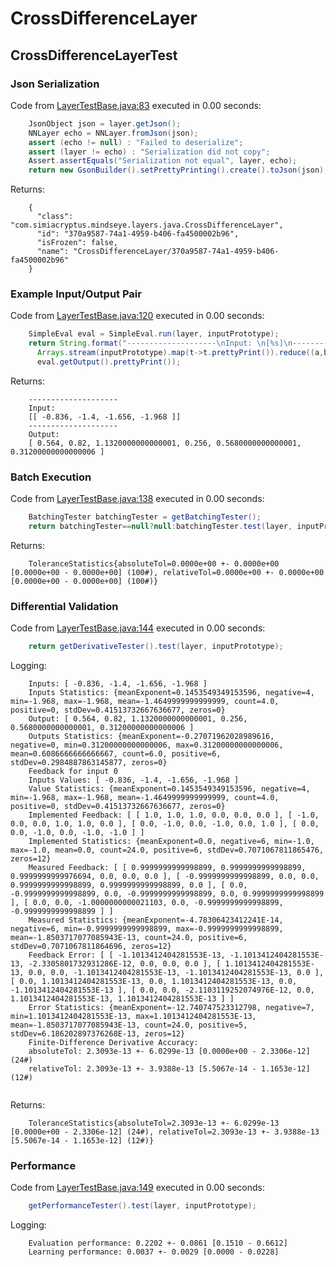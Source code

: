 # CrossDifferenceLayer
## CrossDifferenceLayerTest
### Json Serialization
Code from [LayerTestBase.java:83](../../../../../../../../MindsEye/src/test/java/com/simiacryptus/mindseye/layers/LayerTestBase.java#L83) executed in 0.00 seconds: 
```java
    JsonObject json = layer.getJson();
    NNLayer echo = NNLayer.fromJson(json);
    assert (echo != null) : "Failed to deserialize";
    assert (layer != echo) : "Serialization did not copy";
    Assert.assertEquals("Serialization not equal", layer, echo);
    return new GsonBuilder().setPrettyPrinting().create().toJson(json);
```

Returns: 

```
    {
      "class": "com.simiacryptus.mindseye.layers.java.CrossDifferenceLayer",
      "id": "370a9587-74a1-4959-b406-fa4500002b96",
      "isFrozen": false,
      "name": "CrossDifferenceLayer/370a9587-74a1-4959-b406-fa4500002b96"
    }
```



### Example Input/Output Pair
Code from [LayerTestBase.java:120](../../../../../../../../MindsEye/src/test/java/com/simiacryptus/mindseye/layers/LayerTestBase.java#L120) executed in 0.00 seconds: 
```java
    SimpleEval eval = SimpleEval.run(layer, inputPrototype);
    return String.format("--------------------\nInput: \n[%s]\n--------------------\nOutput: \n%s",
      Arrays.stream(inputPrototype).map(t->t.prettyPrint()).reduce((a,b)->a+",\n"+b).get(),
      eval.getOutput().prettyPrint());
```

Returns: 

```
    --------------------
    Input: 
    [[ -0.836, -1.4, -1.656, -1.968 ]]
    --------------------
    Output: 
    [ 0.564, 0.82, 1.1320000000000001, 0.256, 0.5680000000000001, 0.31200000000000006 ]
```



### Batch Execution
Code from [LayerTestBase.java:138](../../../../../../../../MindsEye/src/test/java/com/simiacryptus/mindseye/layers/LayerTestBase.java#L138) executed in 0.00 seconds: 
```java
    BatchingTester batchingTester = getBatchingTester();
    return batchingTester==null?null:batchingTester.test(layer, inputPrototype);
```

Returns: 

```
    ToleranceStatistics{absoluteTol=0.0000e+00 +- 0.0000e+00 [0.0000e+00 - 0.0000e+00] (100#), relativeTol=0.0000e+00 +- 0.0000e+00 [0.0000e+00 - 0.0000e+00] (100#)}
```



### Differential Validation
Code from [LayerTestBase.java:144](../../../../../../../../MindsEye/src/test/java/com/simiacryptus/mindseye/layers/LayerTestBase.java#L144) executed in 0.00 seconds: 
```java
    return getDerivativeTester().test(layer, inputPrototype);
```
Logging: 
```
    Inputs: [ -0.836, -1.4, -1.656, -1.968 ]
    Inputs Statistics: {meanExponent=0.1453549349153596, negative=4, min=-1.968, max=-1.968, mean=-1.4649999999999999, count=4.0, positive=0, stdDev=0.41513732667636677, zeros=0}
    Output: [ 0.564, 0.82, 1.1320000000000001, 0.256, 0.5680000000000001, 0.31200000000000006 ]
    Outputs Statistics: {meanExponent=-0.27071962028989616, negative=0, min=0.31200000000000006, max=0.31200000000000006, mean=0.6086666666666667, count=6.0, positive=6, stdDev=0.2984887863145877, zeros=0}
    Feedback for input 0
    Inputs Values: [ -0.836, -1.4, -1.656, -1.968 ]
    Value Statistics: {meanExponent=0.1453549349153596, negative=4, min=-1.968, max=-1.968, mean=-1.4649999999999999, count=4.0, positive=0, stdDev=0.41513732667636677, zeros=0}
    Implemented Feedback: [ [ 1.0, 1.0, 1.0, 0.0, 0.0, 0.0 ], [ -1.0, 0.0, 0.0, 1.0, 1.0, 0.0 ], [ 0.0, -1.0, 0.0, -1.0, 0.0, 1.0 ], [ 0.0, 0.0, -1.0, 0.0, -1.0, -1.0 ] ]
    Implemented Statistics: {meanExponent=0.0, negative=6, min=-1.0, max=-1.0, mean=0.0, count=24.0, positive=6, stdDev=0.7071067811865476, zeros=12}
    Measured Feedback: [ [ 0.9999999999998899, 0.9999999999998899, 0.9999999999976694, 0.0, 0.0, 0.0 ], [ -0.9999999999998899, 0.0, 0.0, 0.9999999999998899, 0.9999999999998899, 0.0 ], [ 0.0, -0.9999999999998899, 0.0, -0.9999999999998899, 0.0, 0.9999999999998899 ], [ 0.0, 0.0, -1.0000000000021103, 0.0, -0.9999999999998899, -0.9999999999998899 ] ]
    Measured Statistics: {meanExponent=-4.78306423412241E-14, negative=6, min=-0.9999999999998899, max=-0.9999999999998899, mean=-1.8503717077085943E-13, count=24.0, positive=6, stdDev=0.7071067811864696, zeros=12}
    Feedback Error: [ [ -1.1013412404281553E-13, -1.1013412404281553E-13, -2.3305801732931286E-12, 0.0, 0.0, 0.0 ], [ 1.1013412404281553E-13, 0.0, 0.0, -1.1013412404281553E-13, -1.1013412404281553E-13, 0.0 ], [ 0.0, 1.1013412404281553E-13, 0.0, 1.1013412404281553E-13, 0.0, -1.1013412404281553E-13 ], [ 0.0, 0.0, -2.1103119252074976E-12, 0.0, 1.1013412404281553E-13, 1.1013412404281553E-13 ] ]
    Error Statistics: {meanExponent=-12.740747523312798, negative=7, min=1.1013412404281553E-13, max=1.1013412404281553E-13, mean=-1.8503717077085943E-13, count=24.0, positive=5, stdDev=6.186202897376268E-13, zeros=12}
    Finite-Difference Derivative Accuracy:
    absoluteTol: 2.3093e-13 +- 6.0299e-13 [0.0000e+00 - 2.3306e-12] (24#)
    relativeTol: 2.3093e-13 +- 3.9388e-13 [5.5067e-14 - 1.1653e-12] (12#)
    
```

Returns: 

```
    ToleranceStatistics{absoluteTol=2.3093e-13 +- 6.0299e-13 [0.0000e+00 - 2.3306e-12] (24#), relativeTol=2.3093e-13 +- 3.9388e-13 [5.5067e-14 - 1.1653e-12] (12#)}
```



### Performance
Code from [LayerTestBase.java:149](../../../../../../../../MindsEye/src/test/java/com/simiacryptus/mindseye/layers/LayerTestBase.java#L149) executed in 0.00 seconds: 
```java
    getPerformanceTester().test(layer, inputPrototype);
```
Logging: 
```
    Evaluation performance: 0.2202 +- 0.0861 [0.1510 - 0.6612]
    Learning performance: 0.0037 +- 0.0029 [0.0000 - 0.0228]
    
```

